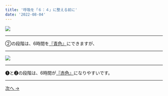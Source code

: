 ```yaml
---
title: '呼吸を「６：４」に整える前に'
date: '2022-08-04'
---
```

![](/images/004_2.jpg)
***
②の段階は、6時間を[『青色』](https://www.youtube.com/watch?v=D00Tyyrgi_E)にできますが、
***
![](/images/004_1.jpg)
***
➊と➋の段階は、6時間が[『赤色』](https://www.youtube.com/watch?v=G5mqZOHgcKk)になりやすいです。
***
[ 次へ → ](/posts/05)
